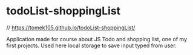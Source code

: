# todoList-shoppingList
// https://tomek105.github.io/todoList-shoppingList/

Application made for course about JS
Todo and shopping list, one of my first projects. Used here local storage to save input typed from user.
